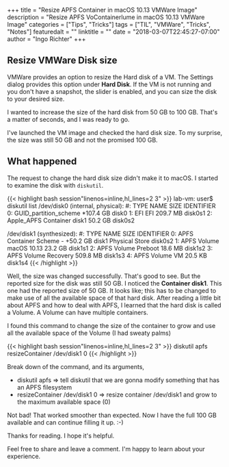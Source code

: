 +++
title = "Resize APFS Container in macOS 10.13 VMWare Image"
description = "Resize APFS VoContainerlume in macOS 10.13 VMWare Image"
categories = ["Tips", "Tricks"]
tags = ["TIL", "VMWare", "Tricks", "Notes"]
featuredalt = ""
linktitle = ""
date = "2018-03-07T22:45:27-07:00"
author = "Ingo Richter"
+++

## Resize VMWare Disk size

VMWare provides an option to resize the Hard disk of a VM. The Settings dialog provides this option under **Hard Disk**.
If the VM is not running and you don't have a snapshot, the slider is enabled, and you can size the disk to your desired size.

I wanted to increase the size of the hard disk from 50 GB to 100 GB. That's a matter of seconds, and I was ready to go.

I've launched the VM image and checked the hard disk size. To my surprise, the size was still 50 GB and not the promised 100 GB.

## What happened
The request to change the hard disk size didn't make it to macOS. I started to examine the disk with `diskutil`.

{{< highlight bash session"linenos=inline,hl_lines=2 3" >}}
lab-vm: user$ diskutil list
/dev/disk0 (internal, physical):
   #:                       TYPE NAME                    SIZE       IDENTIFIER
   0:      GUID_partition_scheme                        *107.4 GB   disk0
   1:                        EFI EFI                     209.7 MB   disk0s1
   2:                 Apple_APFS Container disk1          50.2 GB   disk0s2

/dev/disk1 (synthesized):
   #:                       TYPE NAME                    SIZE       IDENTIFIER
   0:      APFS Container Scheme -                       +50.2 GB   disk1
                                 Physical Store disk0s2
   1:                APFS Volume macOS 10.13             23.2 GB    disk1s1
   2:                APFS Volume Preboot                 18.6 MB    disk1s2
   3:                APFS Volume Recovery                509.8 MB   disk1s3
   4:                APFS Volume VM                      20.5 KB    disk1s4
{{< /highlight >}}

Well, the size was changed successfully. That's good to see. But the reported size for the disk was still 50 GB.
I noticed the **Container disk1**. This one had the reported size of 50 GB. It looks like; this has to be changed to make use of all the available space of that hard disk.
After reading a little bit about APFS and how to deal with APFS, I learned that the hard disk is called a Volume. A Volume can have multiple containers.

I found this command to change the size of the container to grow and use all the available space of the Volume (I had sweaty palms)

{{< highlight bash session"linenos=inline,hl_lines=2 3" >}}
diskutil apfs resizeContainer /dev/disk1 0
{{< /highlight >}}

Break down of the command, and its arguments,

- diskutil apfs => tell diskutil that we are gonna modify something that has an APFS filesystem
- resizeContainer /dev/disk1 0 => resize container /dev/disk1 and grow to the maximum available space (0)

Not bad! That worked smoother than expected. Now I have the full 100 GB available and can continue filling it up. :-)

Thanks for reading. I hope it's helpful.

Feel free to share and leave a comment. I'm happy to learn about your experience.